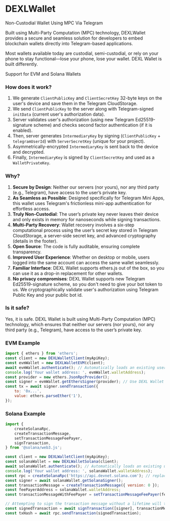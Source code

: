 # DEXLWallet
Non-Custodial Wallet Using MPC Via Telegram

Built using Multi-Party Computation (MPC) technology, DEXLWallet provides a secure and seamless solution for developers to embed blockchain wallets directly into Telegram-based applications.

Most wallets available today are custodial, semi-custodial, or rely on your phone to stay functional—lose your phone, lose your wallet. DEXL Wallet is built differently.

Support for EVM and Solana Wallets

### How does it work?

1. We generate `ClientPublicKey` and `ClientSecretKey` 32-byte keys on the user's device and save them in the Telegram CloudStorage.
2. We send `ClientPublicKey` to the server along with Telegram-signed `initData` (current user's authorization data).
3. Server validates user's authorization (using new Telegram Ed25519-signature scheme) and checks second factor authentication (if it is enabled).
4. Then, server generates `IntermediaryKey` by signing (`ClientPublicKey` + `telegramUserId`) with `ServerSecretKey` (unique for your project).
5. Asymmetrically-encrypted `IntermediaryKey` is sent back to the device and decrypted.
6. Finally, `IntermediaryKey` is signed by `ClientSecretKey` and used as a `WalletPrivateKey`.

### Why?

1. **Secure by Design**: Neither our servers (nor yours), nor any third party (e.g., Telegram), have access to the user’s private key.
2. **As Seamless as Possible**: Designed specifically for Telegram Mini Apps, this wallet uses Telegram's frictionless mini-app authentication for effortless access.
3. **Truly Non-Custodial**: The user’s private key never leaves their device and only exists in memory for nanoseconds while signing transactions.
4. **Multi-Party Recovery**: Wallet recovery involves a six-step computational process using the user’s secret key stored in Telegram CloudStorage, a server-side secret key, and advanced cryptography (details in the footer).
5. **Open Source**: The code is fully auditable, ensuring complete transparency.
6. **Improved User Experience**: Whether on desktop or mobile, users logged into the same account can access the same wallet seamlessly.
7. **Familiar Interface**: DEXL Wallet supports ethers.js out of the box, so you can use it as a drop-in replacement for other wallets.
8. **No privacy compromises**: DEXL Wallet supports new Telegram Ed25519-signature scheme, so you don't need to give your bot token to us. We cryptographically validate user's authorization using Telegram Public Key and your public bot id.

### Is it safe?
Yes, it is safe. DEXL Wallet is built using Multi-Party Computation (MPC) technology, which ensures that neither our servers (nor yours), nor any third party (e.g., Telegram), have access to the user’s private key.

### EVM Example
```javascript
import { ethers } from 'ethers';
const client = new DEXLWalletClient(myApiKey);
const evmWallet = new DEXLWalletEVM(client);
await evmWallet.authenticate(); // Automatically loads an existing user and wallet, or creates a new one if needed
console.log('Your wallet address: ', evmWallet.walletAddress);
const provider = new ethers.JsonRpcProvider();
const signer = evmWallet.getEthersSigner(provider); // Use DEXL Wallet seamlessly with ethers.js and any provider
const tx = await signer.sendTransaction({
	to: '0x...',
	value: ethers.parseEther('1'),
});
```

### Solana Example
```javascript
import {
	createSolanaRpc,
	createTransactionMessage,
	setTransactionMessageFeePayer,
	signTransaction,
} from '@solana/web3.js';

const client = new DEXLWalletClient(myApiKey);
const solanaWallet = new DEXLWalletSolana(client);
await solanaWallet.authenticate(); // Automatically loads an existing user and wallet, or creates a new one if needed
console.log('Your wallet address: ', solanaWallet.walletAddress);
const rpc = createSolanaRpc('https://api.devnet.solana.com'); // replace with your RPC
const signer = await solanaWallet.getSolanaSigner();
const transactionMessage = createTransactionMessage({ version: 0 });
const feePayerAddress = solanaWallet.walletAddress;
const transactionMessageWithFeePayer = setTransactionMessageFeePayer(feePayerAddress, transactionMessage);

// Attempting to sign the transaction message without a lifetime will throw a type error
const signedTransaction = await signTransaction([signer], transactionMessageWithFeePayer);
const txHash = await rpc.sendTransaction(signedTransaction);
```


